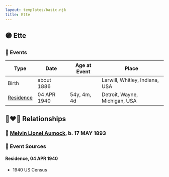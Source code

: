 ```yaml
---
layout: templates/basic.njk
title: Ette
---
```

## 🟣 Ette

### 📆 Events

Type | Date | Age at Event | Place
------ | ------ | ------ | ------
Birth | about 1886 |  | Larwill, Whitley, Indiana, USA
[Residence](#event-event-0) | 04 APR 1940 | 54y, 4m, 4d | Detroit, Wayne, Michigan, USA

## 👩‍❤️‍👨 Relationships

### 🔵 [Melvin Lionel Aumock](/people/5/52466857), b. 17 MAY 1893

### 📰 Event Sources

#### <a id="event-event-0"></a> Residence, 04 APR 1940
* 1940 US Census
